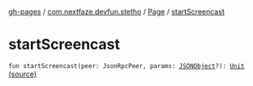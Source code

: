 [gh-pages](../../index.md) / [com.nextfaze.devfun.stetho](../index.md) / [Page](index.md) / [startScreencast](./start-screencast.md)

# startScreencast

`fun startScreencast(peer: JsonRpcPeer, params: `[`JSONObject`](https://developer.android.com/reference/org/json/JSONObject.html)`?): `[`Unit`](https://kotlinlang.org/api/latest/jvm/stdlib/kotlin/-unit/index.html) [(source)](https://github.com/NextFaze/dev-fun/tree/master/devfun-stetho/src/main/java/com/nextfaze/devfun/stetho/Stetho.kt#L99)